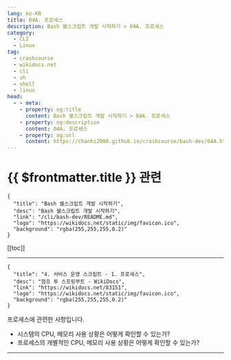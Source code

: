 ```yaml
---
lang: ko-KR
title: 04A. 프로세스
description: Bash 쉘스크립트 개발 시작하기 > 04A. 프로세스
category:
  - CLI
  - Linux
tag: 
  - crashcourse
  - wikidocs.net
  - cli
  - sh
  - shell
  - linux
head:
  - - meta:
    - property: og:title
      content: Bash 쉘스크립트 개발 시작하기 > 04A. 프로세스
    - property: og:description
      content: 04A. 프로세스
    - property: og:url
      content: https://chanhi2000.github.io/crashcourse/bash-dev/04A.html
---
```


# {{ $frontmatter.title }} 관련

```component VPCard
{
  "title": "Bash 쉘스크립트 개발 시작하기",
  "desc": "Bash 쉘스크립트 개발 시작하기",
  "link": "/cli/bash-dev/README.md",
  "logo": "https://wikidocs.net/static/img/favicon.ico",
  "background": "rgba(255,255,255,0.2)"
}
```

[[toc]]

---

```component VPCard
{
  "title": "4. 서비스 운영 스크립트 - 1. 프로세스",
  "desc": "점프 투 스프링부트 - WikiDocs",
  "link": "https://wikidocs.net/83151",
  "logo": "https://wikidocs.net/static/img/favicon.ico",
  "background": "rgba(255,255,255,0.2)"
}
```

프로세스에 관련한 사항입니다.

- 시스템의 CPU, 메모리 사용 상황은 어떻게 확인할 수 있는가?
- 프로세스의 개별적인 CPU, 메모리 사용 상황은 어떻게 확인할 수 있는가?

<!-- TODO: 작성 -->

---

<TagLinks />